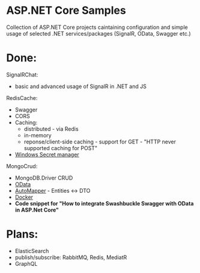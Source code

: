# ASP.NET Core Samples
Collection of ASP.NET Core projects caintaining configuration and simple usage of selected .NET services/packages (SignalR, OData, Swagger etc.)

# Done:
SignalRChat:
- basic and advanced usage of SignalR in .NET and JS

RedisCache:
- Swagger
- CORS
- Caching:
	- distributed - via Redis
	- in-memory
	- reponse/client-side caching - support for GET - "HTTP never supported caching for POST"
- [Windows Secret manager](https://docs.microsoft.com/en-us/aspnet/core/security/app-secrets?view=aspnetcore-2.1&tabs=windows&fbclid=IwAR2nrYRvRMCrU1VyFIECFoyyCaP2OO0e4KRFzMF27S64exgs-xz5xXDerGQ)

MongoCrud:
- MongoDB.Driver CRUD
- [OData](https://www.youtube.com/watch?v=ZCDWUBOJ5FU&list=PL17WHdN9gS1uXtfhSPjGwIxAGGUJqFPWx&index=46&t=0s)
- [AutoMapper](https://automapper.readthedocs.io/en/latest/Getting-started.html) - Entities <-> DTO
- [Docker](http://tattoocoder.com/using-asp-net-core-with-mongodb-in-containers-for-local-dev-cosmosdb-for-production/)
- **Code snippet for "How to integrate Swashbuckle Swagger with OData in ASP.Net Core"**

# Plans:
- ElasticSearch
- publish/subscribe: RabbitMQ, Redis, MediatR 
- GraphQL